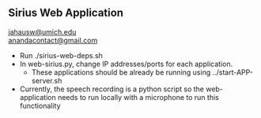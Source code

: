 ## Sirius Web Application
jahausw@umich.edu  
anandacontact@gmail.com

- Run ./sirius-web-deps.sh
- In web-sirius.py, change IP addresses/ports for each application.
    - These applications should be already be running using ../start-APP-server.sh
- Currently, the speech recording is a python script so the web-application
  needs to run locally with a microphone to run this functionality
